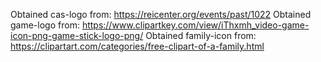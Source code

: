 Obtained cas-logo from: https://reicenter.org/events/past/1022
Obtained game-logo from: https://www.clipartkey.com/view/iThxmh_video-game-icon-png-game-stick-logo-png/
Obtained family-icon from: https://clipartart.com/categories/free-clipart-of-a-family.html
